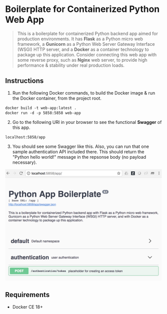 # Boilerplate for Containerized Python Web App
> This is a boilerplate for containerized Python backend app aimed for production environments. It has **Flask** as a Python micro web framework, a **Gunicorn** as a Python Web Server Gateway Interface (WSGI) HTTP server, and a **Docker** as a container technology to package up this application. Consider connecting this web app with some reverse proxy, such as **Nginx** web server, to provide high performance & stability under real production loads.

## Instructions
1) Run the following Docker commands, to build the Docker image & run the Docker container, from the project root.
```
docker build -t web-app:latest .
docker run -d -p 5858:5858 web-app
```
2) Go to the following URI in your browser to see the functional **Swagger** of this app.
```
localhost:5858/app
```
3) You should see some Swagger like this. Also, you can run that one sample authentication API included there. This should return the "Python hello world!" message in the repsonse body (no payload necessary).

![picture](https://github.com/tomtx/flask-gunicorn-docker-boilerplate/blob/master/swagger-screenshot.png)

## Requirements
* Docker CE 18+
